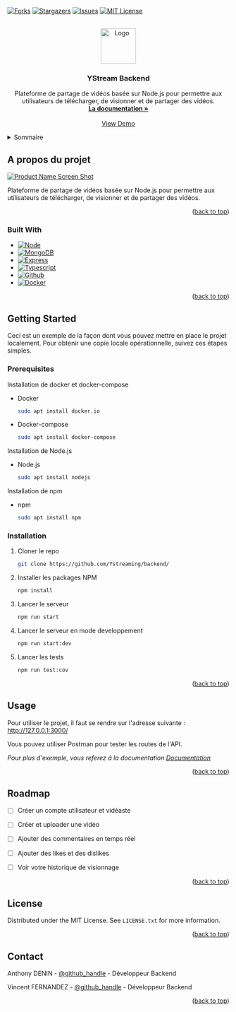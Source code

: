 <!-- Improved compatibility of back to top link: See: https://github.com/othneildrew/Best-README-Template/pull/73 -->
<a name="readme-top"></a>

<!-- PROJECT SHIELDS -->
<!--
*** I'm using markdown "reference style" links for readability.
*** Reference links are enclosed in brackets [ ] instead of parentheses ( ).
*** See the bottom of this document for the declaration of the reference variables
*** for contributors-url, forks-url, etc. This is an optional, concise syntax you may use.
*** https://www.markdownguide.org/basic-syntax/#reference-style-links
-->
[![Forks][forks-shield]][forks-url]
[![Stargazers][stars-shield]][stars-url]
[![Issues][issues-shield]][issues-url]
[![MIT License][license-shield]][license-url]

<!-- PROJECT LOGO -->
<br />
<div align="center">
  <a href="https://github.com/Ystreaming/backend/">
    <img src="images/logo.png" alt="Logo" width="80" height="80">
  </a>

<h3 align="center">YStream Backend</h3>

  <p align="center">
    Plateforme de partage de vidéos basée sur Node.js pour permettre aux utilisateurs de télécharger, de visionner et de partager des vidéos.
    <br />
    <a href="ystreaming.github.io/backend/"><strong>La documentation »</strong></a>
    <br />
    <br />
    <a href="http://13.39.109.163:3000/">View Demo</a>
  </p>
</div>



<!-- TABLE OF CONTENTS -->
<details>
  <summary>Sommaire</summary>
  <ol>
    <li>
      <a href="#about-the-project">A propos</a>
      <ul>
        <li><a href="#built-with">Technologies</a></li>
      </ul>
    </li>
    <li>
      <a href="#getting-started">Demarage</a>
      <ul>
        <li><a href="#prerequisites">Prerequis</a></li>
        <li><a href="#installation">Installation</a></li>
      </ul>
    </li>
    <li><a href="#usage">Usage</a></li>
    <li><a href="#roadmap">Roadmap</a></li>
    <li><a href="#contributing">Contributing</a></li>
    <li><a href="#license">License</a></li>
    <li><a href="#contact">Contact</a></li>
    <li><a href="#acknowledgments">Acknowledgments</a></li>
  </ol>
</details>



<!-- ABOUT THE PROJECT -->
## A propos du projet

[![Product Name Screen Shot][product-screenshot]](readme_image/403410663_881841390316660_1112139620436866404_n.png)

Plateforme de partage de vidéos basée sur Node.js pour permettre aux utilisateurs de télécharger, de visionner et de partager des vidéos.

<p align="right">(<a href="#readme-top">back to top</a>)</p>



### Built With

* [![Node][Node.js]][Node-url]
* [![MongoDB][Mongo.db]][Mongo-url]
* [![Express][Express.js]][Express-url]
* [![Typescript][Typescript]][Typescript-url]
* [![Github][Github]][Github-url]
* [![Docker][Docker]][Docker-url]


<p align="right">(<a href="#readme-top">back to top</a>)</p>



<!-- GETTING STARTED -->
## Getting Started

Ceci est un exemple de la façon dont vous pouvez mettre en place le projet localement. Pour obtenir une copie locale opérationnelle, suivez ces étapes simples.

### Prerequisites

Installation de docker et docker-compose
* Docker
  ```sh
  sudo apt install docker.io
  ```
* Docker-compose
  ```sh
  sudo apt install docker-compose
  ```

Installation de Node.js
* Node.js
  ```sh
  sudo apt install nodejs
  ```

Installation de npm
* npm
  ```sh
  sudo apt install npm
  ```

### Installation

1. Cloner le repo
   ```sh
   git clone https://github.com/Ystreaming/backend/
    ```
2. Installer les packages NPM
    ```sh
    npm install
    ```
3. Lancer le serveur
    ```sh
    npm run start
    ```
4. Lancer le serveur en mode developpement
    ```sh
    npm run start:dev
    ```
5. Lancer les tests
    ```sh
    npm run test:cov
    ```

<p align="right">(<a href="#readme-top">back to top</a>)</p>



<!-- USAGE EXAMPLES -->
## Usage

Pour utiliser le projet, il faut se rendre sur l'adresse suivante : http://127.0.0.1:3000/

Vous pouvez utiliser Postman pour tester les routes de l'API.

_Pour plus d'exemple, vous referez à la documentation [Documentation](https://example.com)_

<p align="right">(<a href="#readme-top">back to top</a>)</p>



<!-- ROADMAP -->
## Roadmap

- [ ] Créer un compte utilisateur et vidéaste
- [ ] Créer et uploader une vidéo
- [ ] Ajouter des commentaires en temps réel
- [ ] Ajouter des likes et des dislikes
- [ ] Voir votre historique de visionnage


<p align="right">(<a href="#readme-top">back to top</a>)</p>


<!-- LICENSE -->
## License

Distributed under the MIT License. See `LICENSE.txt` for more information.

<p align="right">(<a href="#readme-top">back to top</a>)</p>



<!-- CONTACT -->
## Contact

Anthony DENIN - [@github_handle](https://github.com/MrBartou) - Développeur Backend

Vincent FERNANDEZ - [@github_handle](https://github.com/JeSuisVince) - Développeur Backend


<p align="right">(<a href="#readme-top">back to top</a>)</p>



<!-- MARKDOWN LINKS & IMAGES -->
<!-- https://www.markdownguide.org/basic-syntax/#reference-style-links -->
[contributors-shield]: https://img.shields.io/github/contributors/Ystreaming/backend.svg?style=for-the-badge

[contributors-url]: https://github.com/Ystreaming/backend/graphs/contributors
[forks-shield]: https://img.shields.io/github/forks/Ystreaming/backend.svg?style=for-the-badge

[forks-url]: https://github.com/Ystreaming/backend/network/members
[stars-shield]: https://img.shields.io/github/stars/Ystreaming/backend.svg?style=for-the-badge

[stars-url]: https://github.com/Ystreaming/backend/stargazers
[issues-shield]: https://img.shields.io/github/issues/Ystreaming/backend.svg?style=for-the-badge

[issues-url]: https://github.com/Ystreaming/backend/issues
[license-shield]: https://img.shields.io/github/license/Ystreaming/backend.svg?style=for-the-badge

[license-url]: https://github.com/Ystreaming/backend/blob/master/LICENSE
[product-screenshot]: readme_image/403410663_881841390316660_1112139620436866404_n.png

[Node.js]: https://img.shields.io/badge/node.js-000000?style=for-the-badge&logo=nextdotjs&logoColor=white
[Node-url]: https://nodejs.org/en/

[Mongo.db]: https://img.shields.io/badge/mongodb-000000?style=for-the-badge&logo=mongodb&logoColor=white
[Mongo-url]: https://www.mongodb.com/

[Express.js]: https://img.shields.io/badge/express.js-000000?style=for-the-badge&logo=express&logoColor=white
[Express-url]: https://expressjs.com/

[Typescript]: https://img.shields.io/badge/typescript-000000?style=for-the-badge&logo=typescript&logoColor=white
[Typescript-url]: https://www.typescriptlang.org/

[Github]: https://img.shields.io/badge/github-000000?style=for-the-badge&logo=github&logoColor=white
[Github-url]: https://github.com/Ystreaming/backend/

[Docker]: https://img.shields.io/badge/docker-000000?style=for-the-badge&logo=docker&logoColor=white
[Docker-url]: https://www.docker.com/
